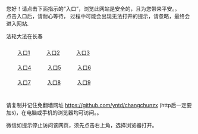 您好！请点击下面指示的“入口”，浏览此网站是安全的，且为您带来平安。。 <br/>
点击入口后，请耐心等待， 过程中可能会出现无法打开的提示，请忽略，最终会进入网站. </br>

法轮大法在长春<br/>
<div style="padding:10px"><a style="margin:20px" target="_blank" href="https://d110zhav4a8iax.cloudfront.net/2Qpsp?vbqafq" id="ccLink1" rel="nofollow">入口1</a> <a target="_blank" style="margin:20px" href="https://d2f6a45y06jh62.cloudfront.net/2Qpsp?brdtqjnq" id="ccLink2" rel="nofollow">入口2</a> <a style="margin:20px" target="_blank" href="https://d1gz1e4jvduo88.cloudfront.net/2Qpsp?cmymz" id="ccLink3" rel="nofollow">入口3</a></div>

<div style="padding:10px" ><a style="margin:20px" target="_blank" href="https://d110zhav4a8iax.cloudfront.net/2Qpsp?vbqafq" id="ccLink4" rel="nofollow">入口4</a> <a style="margin:20px" href="https://d2f6a45y06jh62.cloudfront.net/2Qpsp?brdtqjnq" target="_blank" id="ccLink5" rel="nofollow">入口5</a> <a style="margin:20px" href="https://d1gz1e4jvduo88.cloudfront.net/2Qpsp?cmymz" target="_blank" id="ccLink6" rel="nofollow">入口6</a></div>

<div style="padding:10px"><a style="margin:20px" target="_blank" href="https://d110zhav4a8iax.cloudfront.net/2Qpsp?vbqafq" id="ccLink7" rel="nofollow">入口7</a> <a style="margin:20px" href="https://d2f6a45y06jh62.cloudfront.net/2Qpsp?brdtqjnq" target="_blank" id="ccLink8" rel="nofollow">入口8</a> <a style="margin:20px" target="_blank" href="https://d1gz1e4jvduo88.cloudfront.net/2Qpsp?cmymz" id="ccLink9" rel="nofollow">入口9</a></div>

<br/>



请复制并记住免翻墙网址 https://github.com/yntd/changchunzx (http后一定要加s)，在电脑或手机的浏览器均可访问。。<br/>

微信如提示停止访问该网页，须先点击右上角，选择浏览器打开。
